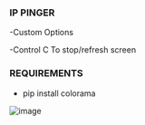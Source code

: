 ### IP PINGER
-Custom Options

-Control C To stop/refresh screen

### REQUIREMENTS
- pip install colorama



![image](https://user-images.githubusercontent.com/126424282/223300369-81a5c424-aa1c-43b6-ad90-0c6cdbeccd59.png)


